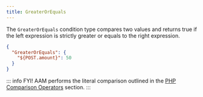 ```yaml
---
title: GreaterOrEquals
---
```


The `GreaterOrEquals` condition type compares two values and returns true if the left expression is strictly greater or equals to the right expression.

```json
{
  "GreaterOrEquals": {
    "${POST.amount}": 50
  }
}
```
::: info FYI!
AAM performs the literal comparison outlined in the [PHP Comparison Operators](https://www.php.net/manual/en/language.operators.comparison.php) section.
:::